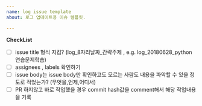 ```yaml
---
name: log issue template
about: 로그 업데이트용 이슈 템플릿.

---
```

**CheckList**
- [ ] issue title 형식 지킴? (log_8자리날짜_간략주제 , e.g. log_20180628_python연습문제학습)
- [ ] assignees , labels 확인하기 
- [ ] issue body는 issue body만 확인하고도 모르는 사람도 내용을 파악할 수 있을 정도로 적었는가? (무엇을,언제,어디서)
- [ ] PR 하지않고 바로 작업했을 경우 commit hash값을 comment해서 해당 작업내용을 기록
